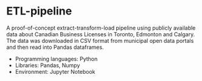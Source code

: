 # ETL-pipeline
A proof-of-concept extract-transform-load pipeline using publicly available data about Canadian Business Licenses in Toronto, Edmonton and Calgary. The data was downloaded in CSV format from municipal open data portals and then read into Pandas dataframes. 

- Programming languages: Python
- Libraries: Pandas, Numpy
- Environment: Jupyter Notebook
